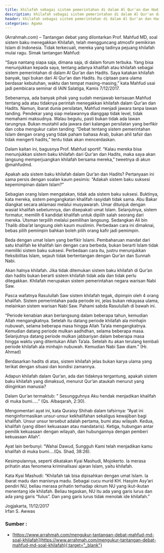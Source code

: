 ```yaml
---
title: khilafah sebagai sistem pemerintahan di dalam Al Qur'an dan Hadits
description: khilafah sebagai sistem pemerintahan di dalam Al Qur'an dan Hadits
header: khilafah sebagai sistem pemerintahan di dalam Al Qur'an dan Hadits
categories: Agama
---
```


(Arrahmah.com) – Tantangan debat yang dilontarkan Prof. Mahfud MD, soal sistem baku menegakkan Khilafah, telah mengguncang atmosfir pemikiran Islam di Indonesia. Tidak terkecuali, mereka yang tadinya pejuang khilafah mulai ragu. Simak tantangan Mahfud:

“Saya nantang siapa saja, dimana saja, di dalam forum terbuka. Yang bisa menunjukkan kepada saya, tentang adanya khalifah atau khilafah sebagai sistem pemerintahan di dalam Al Qur’an dan Hadits. Saya katakan khilafah banyak, tapi bukan dari Al Qur’an dan Hadits. Itu ciptaan para ulama berdasar kebutuhan, waktu dan tempat masing-masing,” kata Mahfud usai jadi pembicara seminar di IAIN Salatiga, Kamis 7/12/2017.

Sebenarnya, ada banyak pihak yang sudah menjawab kerisauan Mahfud tentang ada atau tidaknya perintah menegakkan khilafah dalam Qur’an dan Hadits. Namun, ibarat dunia persilatan, Mahfud menjadi jawara tanpa lawan tanding. Pendekar yang siap melawannya dianggap tidak level, tidak memahami maksudnya. Walau begutu, pasti bukan tidak ada lawan tarungnya. Bukan mustahil ada jawara dari kalangan persilatan yang berfikir dan coba mengukur calon tanding: “Debat tentang sistem pemerintahan Islam dengan orang yang tidak paham bahasa Arab, bukan ahli tafsir dan tidak mengerti hadits,” tentu tidak akan mencerdaskan.

Dalam kaitan ini, bagusnya Prof. Mahfud sportif. “Kalau mereka bisa menunjukkan sistem baku khilafah dari Qur’an dan Hadits, maka saya akan langsung memperjuangkan khilafah bersama mereka,” tweetnya di akun @mahfudmd.

Apakah ada sistem baku khilafah dalam Qur’an dan Hadits? Pertanyaan ini sama persis dengan soalan kaum pesimis: “Adakah sistem baku suksesi kepemimpinan dalam Islam?”

Sebagian orang Islam mengatakan, tidak ada sistem baku suksesi. Buktinya, kata mereka, sistem pengangkatan khalifah rasyidah tidak sama. Abu Bakar diangkat secara aklamasi melalui musyawarah. Umar ditunjuk dengan wasiat khalifah sebelumnya, dan disepakati umat Islam. Selanjutnya, sistem formatur, memilih 6 kandidat khalifah untuk dipilih salah seorang dari mereka. Utsman terpilih melalui pemilihan langsung. Sedangkan Ali bin Thalib dibai’at langsung oleh kaum muslimin. Perbedaan cara ini dimaknai, bebas pilih pemimpin bahkan boleh pilih orang kafir jadi pemimpin.

Beda dengan umat Islam yang berfikir Islami. Pembaharuan mandat dari satu khalifah ke khalifah lain dengan cara berbeda, bukan berarti Islam tidak memiliki sistem baku suksesi. Perbedaan cara itu, justru menunjukkan fleksibilitas Islam, sejauh tidak bertentangan dengan Qur’an dan Sunnah Nabi.

Akan halnya khilafah. Jika tidak ditemukan sistem baku khilafah di Qur’an dan hadits bukan berarti sistem khilafah tidak ada dan tidak perlu ditegakkan. Khilafah merupakan sistem pemerintahan negara warisan Nabi Saw.

Pasca wafatnya Rasulullah Saw sistem khilafah tegak, dipimpin oleh 4 orang khalifah. Sistem pemerintahan pada periode ini, jelas bukan rekayasa ulama, melainkan sistem warisan Nabi Saw. Pahami sabda Rasulullah di bawah ini.

“Periode kenabian akan berlangsung dalam beberapa tahun, kemudian Allah mengangkatnya. Setelah itu datang periode khilafah ala minhajin nubuwah, selama beberapa masa hingga Allah Ta’ala mengangkatnya. Kemudian datang periode mulkan aadhdhan, selama beberapa masa. Selanjutnya datang periode mulkan jabbariyan dalam beberapa masa hingga waktu yang ditentukan Allah Ta’ala. Setelah itu akan terulang kembali periode khilafah ala minhajin nubuwah. Kemudian Nabi Saw diam.” (Hr. Ahmad)

Berdasarkan hadits di atas, sistem khilafah jelas bukan karya ulama yang terikat dengan situasi dan kondisi zamannya.

Adapun khilafah dalam Qur’an, ada dan tidaknya tergantung, apakah sistem baku khilafah yang dimaksud, menurut Qur’an ataukah menurut yang diinginkan manusia?

Dalam Qur’an termaktub: ” Sesungguhnya Aku hendak menjadikan khalifah di muka bumi…..” (Qs. Albaqarah, 2:30).

Mengomentari ayat ini, kata Quraisy Shihab dalam tafsirnya: “Ayat ini menginformasikan unsur-unsur kekhalifahan sekaligus kewajiban bagi khalifah. Unsur unsur tersebut adalah pertama, bumi atau wilayah. Kedua, khalifah (yang diberi kekuasaan atau mandataris). Ketiga, hubungan antar pemilik kekuasaan dengan wilayah, dan hubungannya dengan pemberi kekuasaan Allah”.

Ayat lain berbunyi: “Wahai Dawud, Sungguh Kami telah menjadikan kamu khalifah di muka bumi….(Qs. Shad, 38:26).

Kesimpulannya, seperti dikatakan Kyai Mashudi, Mojokerto. Ia merasa prihatin atas fenomena kriminalisasi ajaran Islam, yaitu khilafah.

Kata Kyai Mashudi: “Khilafah tak bisa dipisahkan dengan umat Islam. Ia ibarat madu dan manisnya madu. Sebagai cucu murid KH. Hasyim Asy’ari pendiri NU, beliau merasa prihatin terhadap oknum NU yang ikut-ikutan menentang ide khilafah. Beliau tegaskan, NU itu ada yang garis lurus dan ada yang garis “fulus”. Dan yang garis lurus tidak menolak ide khilafah.”

Jogjakarta, 11/12/2017 <br />
Irfan S. Awwas

### Sumber : 
* [https://www.arrahmah.com/mengukur-tantangan-debat-mahfud-md-soal-khilafah](https://www.arrahmah.com/mengukur-tantangan-debat-mahfud-md-soal-khilafah){:target="_blank"}


